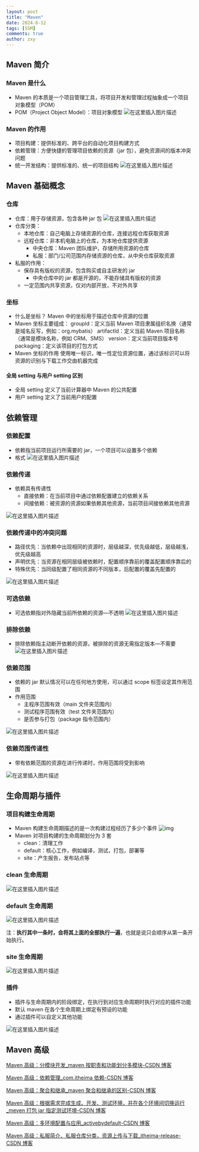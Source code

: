 ```yaml
---
layout: post
title: "Maven"
date: 2024-6-12
tags: [SSM]
comments: true
author: zxy
---
```


## Maven 简介

### Maven 是什么

- Maven 的本质是一个项目管理工具，将项目开发和管理过程抽象成一个项目对象模型（POM）
- POM（Project Object Model）：项目对象模型
  ![在这里插入图片描述](https://img-blog.csdnimg.cn/2cfb7bc138fd41d1b5a501ebb7817923.png)

### Maven 的作用

- 项目构建：提供标准的、跨平台的自动化项目构建方式
- 依赖管理：方便快捷的管理项目依赖的资源（jar 包），避免资源间的版本冲突问题
- 统一开发结构：提供标准的、统一的项目结构
  ![在这里插入图片描述](https://img-blog.csdnimg.cn/9311135d1214450d88cc580aa4d361a2.png)

## Maven 基础概念

### 仓库

- 仓库：用于存储资源，包含各种 jar 包
  ![在这里插入图片描述](https://img-blog.csdnimg.cn/4b96660c3e3f4f7f865327e58c4d568a.png)
- 仓库分类：
  - 本地仓库：自己电脑上存储资源的仓库，连接远程仓库获取资源
  - 远程仓库：非本机电脑上的仓库，为本地仓库提供资源
    - 中央仓库：Maven 团队维护，存储所用资源的仓库
    - 私服：部门/公司范围内存储资源的仓库，从中央仓库获取资源
- 私服的作用：
  - 保存具有版权的资源，包含购买或自主研发的 jar
    - 中央仓库中的 jar 都是开源的，不能存储具有版权的资源
  - 一定范围内共享资源，仅对内部开放，不对外共享

### 坐标

- 什么是坐标？
  Maven 中的坐标用于描述仓库中资源的位置
- Maven 坐标主要组成：
  groupld：定义当前 Maven 项目隶属组织名换（通常是域名反写，例如：org.mybatis）
  artifactld：定义当前 Maven 项目名称（通常是模块名称，例如 CRM、SMS）
  version：定义当前项目版本号
  packaging：定义该项目的打包方式
- Maven 坐标的作用
  使用唯一标识，唯一性定位资源位置，通过该标识可以将资源的识别与下载工作交由机器完成

#### 全局 setting 与用户 setting 区别

- 全局 setting 定义了当前计算器中 Maven 的公共配置
- 用户 setting 定义了当前用户的配置

## 依赖管理

### 依赖配置

- 依赖指当前项目运行所需要的 jar，一个项目可以设置多个依赖
- 格式
  ![在这里插入图片描述](https://img-blog.csdnimg.cn/0e01cb2913f4464ea5dc97d7cfd0ab8c.png)

### 依赖传递

- 依赖具有传递性
  - 直接依赖：在当前项目中通过依赖配置建立的依赖关系
  - 间接依赖：被资源的资源如果依赖其他资源，当前项目间接依赖其他资源

![在这里插入图片描述](https://img-blog.csdnimg.cn/8f1ed49d431147e68dcd4e2633fe19dd.png)

### 依赖传递中的冲突问题

- 路径优先：当依赖中出现相同的资源时，层级越深，优先级越低，层级越浅，优先级越高
- 声明优先：当资源在相同层级被依赖时，配置顺序靠前的覆盖配置顺序靠后的
- 特殊优先：当同级配置了相同资源的不同版本，后配置的覆盖先配置的

![在这里插入图片描述](https://img-blog.csdnimg.cn/5571ae0044e54697868386bec33dadc4.png)

### 可选依赖

- 可选依赖指对外隐藏当前所依赖的资源—不透明
  ![在这里插入图片描述](https://img-blog.csdnimg.cn/0053d09220be4122bccd39c723252a27.png)

### 排除依赖

- 排除依赖指主动断开依赖的资源，被排除的资源无需指定版本—不需要
  ![在这里插入图片描述](https://img-blog.csdnimg.cn/702121118f7943aa987827329f0e3b32.png)

### 依赖范围

- 依赖的 jar 默认情况可以在任何地方使用，可以通过 scope 标签设定其作用范围
- 作用范围
  - 主程序范围有效（main 文件夹范围内）
  - 测试程序范围有效（test 文件夹范围内）
  - 是否参与打包（package 指令范围内）

![在这里插入图片描述](https://img-blog.csdnimg.cn/a1aa125759944d3bbe42781471211378.png)

### 依赖范围传递性

- 带有依赖范围的资源在进行传递时，作用范围将受到影响

![在这里插入图片描述](https://img-blog.csdnimg.cn/5a2cae227d9a4b8c89897579d4f5ebe9.png)

## 生命周期与插件

### 项目构建生命周期

- Maven 构建生命周期描述的是一次构建过程经历了多少个事件
  ![img](https://img-blog.csdnimg.cn/4f046c05561b4f0892606edf2ef2f34b.png)
- Maven 对项目构建的生命周期划分为 3 套
  - clean：清理工作
  - default：核心工作，例如编译，测试，打包，部署等
  - site：产生报告，发布站点等

### clean 生命周期

![在这里插入图片描述](https://img-blog.csdnimg.cn/dd200c4442e34caf996b0695bcee7c4e.png)

### default 生命周期

![在这里插入图片描述](https://img-blog.csdnimg.cn/8c52a3d2bc9c4fef81b9c92d1f500996.png)

注：**执行其中一条时，会将其上面的全部执行一遍**，也就是说只会顺序从第一条开始执行。

### site 生命周期

![在这里插入图片描述](https://img-blog.csdnimg.cn/7245a3ad1e5645b0a1b66be9cf0362d1.png)

### 插件

- 插件与生命周期内的阶段绑定，在执行到对应生命周期时执行对应的插件功能
- 默认 maven 在各个生命周期上绑定有预设的功能
- 通过插件可以自定义其他功能

![在这里插入图片描述](https://img-blog.csdnimg.cn/3a97f969d53b4244ba33fc1618d162dd.png)

## Maven 高级

[Maven 高级：分模块开发\_maven 按职责和功能划分多模块-CSDN 博客](https://blog.csdn.net/itcast_cn/article/details/125188149)

[Maven 高级：依赖管理\_com.itheima 依赖-CSDN 博客](https://blog.csdn.net/itcast_cn/article/details/125225638)

[Maven 高级：聚合和继承\_maven 聚合和继承的区别-CSDN 博客](https://blog.csdn.net/itcast_cn/article/details/125225771)

[Maven 高级：根据需求完成生成、开发、测试环境，并在各个环境间切换运行\_meven 打包 jar 指定测试环境-CSDN 博客](https://blog.csdn.net/itcast_cn/article/details/125296616)

[Maven 高级：多环境配置与应用\_activebydefault-CSDN 博客](https://blog.csdn.net/itcast_cn/article/details/125318230)

[Maven 高级：私服简介、私服仓库分类，资源上传与下载\_itheima-release-CSDN 博客](https://blog.csdn.net/itcast_cn/article/details/125318487)
